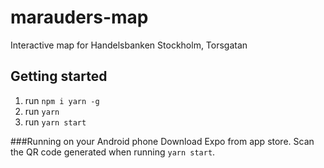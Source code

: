 # marauders-map
Interactive map for Handelsbanken Stockholm, Torsgatan

## Getting started
1. run ```npm i yarn -g```
2. run ```yarn```
3. run ```yarn start```

###Running on your Android phone
Download Expo from app store. Scan the QR code generated when running ```yarn start```.
